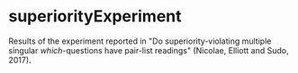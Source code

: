 # superiorityExperiment

Results of the experiment reported in "Do superiority-violating multiple singular *which*-questions have pair-list readings" (Nicolae, Elliott and Sudo, 2017).

